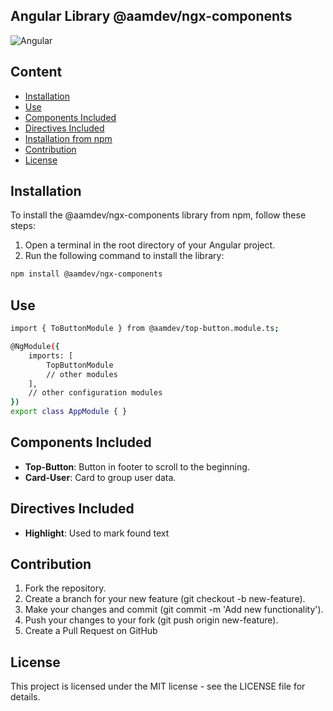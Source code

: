 ## Angular Library **@aamdev/ngx-components**

![Angular](https://encrypted-tbn0.gstatic.com/images?q=tbn:ANd9GcTTNg06p6VGqYMJA1HCbOgfkKLV8oQcE4sOkg&s)

## Content

- [Installation](#installation)
- [Use](#use)
- [Components Included](#components-included)
- [Directives Included](#directives-included)
- [Installation from npm](#installation-from-npm)
- [Contribution](#contribution)
- [License](#license)

## Installation

To install the @aamdev/ngx-components library from npm, follow these steps:
1. Open a terminal in the root directory of your Angular project.
2. Run the following command to install the library:

```sh
npm install @aamdev/ngx-components
```

## Use

```sh
import { ToButtonModule } from @aamdev/top-button.module.ts;

@NgModule({
    imports: [
        TopButtonModule
        // other modules
    ],
    // other configuration modules
})
export class AppModule { }
```

## Components Included
- **Top-Button**: Button in footer to scroll to the beginning.
- **Card-User**: Card to group user data.

## Directives Included
- **Highlight**: Used to mark found text

## Contribution
1. Fork the repository.
2. Create a branch for your new feature (git checkout -b new-feature).
3. Make your changes and commit (git commit -m 'Add new functionality').
4. Push your changes to your fork (git push origin new-feature).
5. Create a Pull Request on GitHub

## License
This project is licensed under the MIT license - see the LICENSE file for details.
